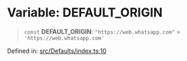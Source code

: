 # Variable: DEFAULT\_ORIGIN

> `const` **DEFAULT\_ORIGIN**: `"https://web.whatsapp.com"` = `'https://web.whatsapp.com'`

Defined in: [src/Defaults/index.ts:10](https://github.com/Fokusdotid/bail/blob/a1b2bb6d3d63874a4f497e70ebd6347b2869da8e/src/Defaults/index.ts#L10)
